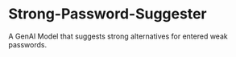 # Strong-Password-Suggester
A GenAI Model that suggests strong alternatives for entered weak passwords.
